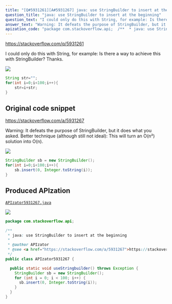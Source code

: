 ```yaml
---
title: "[Q#5931261][A#5931267] java: use StringBuilder to insert at the beginning"
question_title: "java: use StringBuilder to insert at the beginning"
question_text: "I could only do this with String, for example: Is there a way to achieve this with StringBuilder? Thanks."
answer_text: "Warning: It defeats the purpose of StringBuilder, but it does what you asked. Better technique (although still not ideal): This will turn an O(n²) solution into O(n)."
apization_code: "package com.stackoverflow.api;  /**  * java: use StringBuilder to insert at the beginning  *  * @author APIzator  * @see <a href=\"https://stackoverflow.com/a/5931267\">https://stackoverflow.com/a/5931267</a>  */ public class APIzator5931267 {    public static void useStringbuilder() throws Exception {     StringBuilder sb = new StringBuilder();     for (int i = 0; i < 100; i++) {       sb.insert(0, Integer.toString(i));     }   } }"
---
```


https://stackoverflow.com/q/5931261

I could only do this with String, for example:
Is there a way to achieve this with StringBuilder? Thanks.


<div class="code-logo"><img src="/stackoverflow.png" /></div>

```java
String str="";
for(int i=0;i<100;i++){
    str=i+str;
}
```


## Original code snippet

https://stackoverflow.com/a/5931267

Warning: It defeats the purpose of StringBuilder, but it does what you asked.
Better technique (although still not ideal):
This will turn an O(n²) solution into O(n).

<div class="code-logo"><img src="/stackoverflow.png" /></div>

```java
StringBuilder sb = new StringBuilder();
for(int i=0;i<100;i++){
    sb.insert(0, Integer.toString(i));
}
```

## Produced APIzation

[`APIzator5931267.java`](https://github.com/pasqualesalza/apization-temp-data/raw/master/search/APIzator5931267.java)

<div class="code-logo"><img src="/apizator.png" /></div>

```java
package com.stackoverflow.api;

/**
 * java: use StringBuilder to insert at the beginning
 *
 * @author APIzator
 * @see <a href="https://stackoverflow.com/a/5931267">https://stackoverflow.com/a/5931267</a>
 */
public class APIzator5931267 {

  public static void useStringbuilder() throws Exception {
    StringBuilder sb = new StringBuilder();
    for (int i = 0; i < 100; i++) {
      sb.insert(0, Integer.toString(i));
    }
  }
}

```